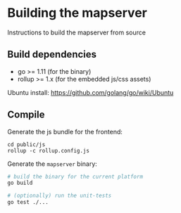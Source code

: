 
# Building the mapserver

Instructions to build the mapserver from source

## Build dependencies

* go >= 1.11 (for the binary)
* rollup >= 1.x (for the embedded js/css assets)

Ubuntu install: https://github.com/golang/go/wiki/Ubuntu

## Compile


Generate the js bundle for the frontend:
```
cd public/js
rollup -c rollup.config.js
```

Generate the `mapserver` binary:
```bash
# build the binary for the current platform
go build

# (optionally) run the unit-tests
go test ./...

```


